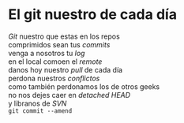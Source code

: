 # El git nuestro de cada día
*Git* nuestro que estas en los repos  
comprimidos sean tus *commits*  
venga a nosotros tu *log*  
en el local comoen el *remote*  
danos hoy nuestro *pull* de cada día  
perdona nuestros *conflictos*  
como también perdonamos los de otros geeks  
no nos dejes caer en *detached HEAD*  
y libranos de *SVN*  
`git commit --amend` 
